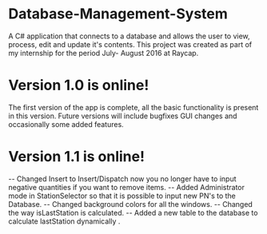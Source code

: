 # Database-Management-System
A C# application that connects to a database and allows the user to view, process, edit and update it's contents.
This project was created as part of my internship for the period July- August 2016 at Raycap.

# Version 1.0 is online!
The first version of the app is complete, all the basic functionality is present in this version. Future versions will include bugfixes GUI changes and occasionally some added features.

# Version 1.1 is online!
  -- Changed Insert to Insert/Dispatch now you no longer have to input negative quantities if you want to remove items.
  -- Added Administrator mode in StationSelector so that it is possible to input new PN's to the Database.
  -- Changed background colors for all the windows.
  -- Changed the way isLastStation is calculated.
  -- Added a new table to the database to calculate lastStation dynamically .

